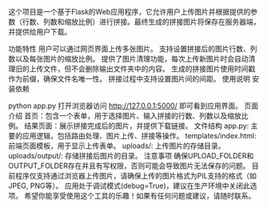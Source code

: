 这个项目是一个基于Flask的Web应用程序，它允许用户上传图片并根据提供的参数（行数、列数和缩放比例）进行拼接。最终生成的拼接图片将保存在服务器端，并提供给用户下载。

功能特性
用户可以通过网页界面上传多张图片。
支持设置拼接后的图片行数、列数以及每张图片的缩放比例。
提供了图片清理功能，每次上传新图片时会自动清理旧的上传文件，但不会删除输出文件夹中的内容。
生成的拼接图片使用时间戳作为前缀，确保文件名唯一性。
拼接过程中支持设置图片间的间距。
使用说明
安装依赖

python app.py
打开浏览器访问 http://127.0.0.1:5000/ 即可看到应用界面。
页面介绍
首页：包含一个表单，用于选择图片、输入拼接的行数、列数以及缩放比例。
结果页面：展示拼接完成后的图片，并提供下载链接。
文件结构
app.py: 主要的应用逻辑，包括路由处理、图片上传、拼接等操作。
templates/index.html: 前端页面模板，用于显示上传表单。
uploads/: 上传图片的存储目录。
uploads/output/: 存储拼接后图片的目录。
注意事项
确保UPLOAD_FOLDER和OUTPUT_FOLDER存在并且有写权限，否则可能会导致图片无法保存的问题。
目前程序仅支持通过浏览器上传图片，请确保上传的图片格式为PIL支持的格式（如JPEG, PNG等）。
应用处于调试模式(debug=True)，建议在生产环境中关闭此选项。
希望你能享受使用这个工具的乐趣！如果有任何问题或建议，请随时联系。
